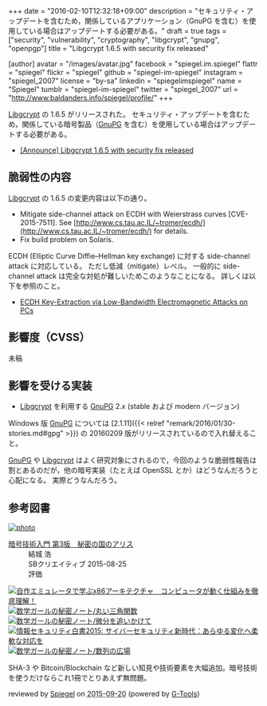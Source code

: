 +++
date = "2016-02-10T12:32:18+09:00"
description = "セキュリティ・アップデートを含むため，関係しているアプリケーション（GnuPG を含む）を使用している場合はアップデートする必要がある。"
draft = true
tags = ["security", "vulnerability", "cryptography", "libgcrypt", "gnupg", "openpgp"]
title = "Libgcrypt 1.6.5 with security fix released"

[author]
  avatar = "/images/avatar.jpg"
  facebook = "spiegel.im.spiegel"
  flattr = "spiegel"
  flickr = "spiegel"
  github = "spiegel-im-spiegel"
  instagram = "spiegel_2007"
  license = "by-sa"
  linkedin = "spiegelimspiegel"
  name = "Spiegel"
  tumblr = "spiegel-im-spiegel"
  twitter = "spiegel_2007"
  url = "http://www.baldanders.info/spiegel/profile/"
+++

[Libgcrypt] の 1.6.5 がリリースされた。
セキュリティ・アップデートを含むため，関係している暗号製品（[GnuPG] を含む）を使用している場合はアップデートする必要がある。

- [[Announce] Libgcrypt 1.6.5 with security fix released](https://lists.gnupg.org/pipermail/gnupg-announce/2016q1/000384.html)

## 脆弱性の内容

[Libgcrypt] の 1.6.5 の変更内容は以下の通り。

* Mitigate side-channel attack on ECDH with Weierstrass curves [CVE-2015-7511].  See [http://www.cs.tau.ac.IL/~tromer/ecdh/](http://www.cs.tau.ac.IL/~tromer/ecdh/) for details.
* Fix build problem on Solaris.

ECDH (Elliptic Curve Diffie–Hellman key exchange) に対する side-channel attack に対応している。
ただし低減（mitigate）レベル。
一般的に side-channel attack は完全な対処が難しいためこのようなことになる。
詳しくは以下を参照のこと。

- [ECDH Key-Extraction via Low-Bandwidth Electromagnetic Attacks on PCs](http://www.cs.tau.ac.il/~tromer/ecdh/)

## 影響度（CVSS）

未稿

## 影響を受ける実装

- [Libgcrypt] を利用する [GnuPG] 2.x (stable および modern バージョン)

Windows 版 [GnuPG] については [2.1.11]({{< relref "remark/2016/01/30-stories.md#gpg" >}}) の 20160209 版がリリースされているので入れ替えること。

[GnuPG] や [Libgcrypt] はよく研究対象にされるので，今回のような脆弱性報告は割とあるのだが，他の暗号実装（たとえば OpenSSL とか）はどうなんだろうと心配になる。
実際どうなんだろう。

[Libgcrypt]: https://www.gnu.org/software/libgcrypt/ "Libgcrypt - GNU Project - Free Software Foundation (FSF)"
[GnuPG]: https://gnupg.org/ "The GNU Privacy Guard"

## 参考図書

<div class="hreview" ><a class="item url" href="http://www.amazon.co.jp/exec/obidos/ASIN/B015643CPE/baldandersinf-22/"><img src="http://ecx.images-amazon.com/images/I/51t6yHHVwEL._SL160_.jpg" alt="photo" class="photo"  /></a><dl ><dt class="fn"><a class="item url" href="http://www.amazon.co.jp/exec/obidos/ASIN/B015643CPE/baldandersinf-22/">暗号技術入門 第3版　秘密の国のアリス</a></dt><dd>結城 浩 </dd><dd>SBクリエイティブ 2015-08-25</dd><dd>評価<abbr class="rating" title="5"><img src="http://g-images.amazon.com/images/G/01/detail/stars-5-0.gif" alt="" /></abbr> </dd></dl><p class="similar"><a href="http://www.amazon.co.jp/exec/obidos/ASIN/B0148FQNVC/baldandersinf-22/" target="_top"><img src="http://images.amazon.com/images/P/B0148FQNVC.09._SCTHUMBZZZ_.jpg"  alt="自作エミュレータで学ぶx86アーキテクチャ　コンピュータが動く仕組みを徹底理解！"  /></a> <a href="http://www.amazon.co.jp/exec/obidos/ASIN/B00W6NCLJM/baldandersinf-22/" target="_top"><img src="http://images.amazon.com/images/P/B00W6NCLJM.09._SCTHUMBZZZ_.jpg"  alt="数学ガールの秘密ノート/丸い三角関数"  /></a> <a href="http://www.amazon.co.jp/exec/obidos/ASIN/B00Y9EYOIW/baldandersinf-22/" target="_top"><img src="http://images.amazon.com/images/P/B00Y9EYOIW.09._SCTHUMBZZZ_.jpg"  alt="数学ガールの秘密ノート/微分を追いかけて"  /></a> <a href="http://www.amazon.co.jp/exec/obidos/ASIN/B012BYBTZC/baldandersinf-22/" target="_top"><img src="http://images.amazon.com/images/P/B012BYBTZC.09._SCTHUMBZZZ_.jpg"  alt="情報セキュリティ白書2015: サイバーセキュリティ新時代：あらゆる変化へ柔軟な対応を"  /></a> <a href="http://www.amazon.co.jp/exec/obidos/ASIN/B00W6NCLL0/baldandersinf-22/" target="_top"><img src="http://images.amazon.com/images/P/B00W6NCLL0.09._SCTHUMBZZZ_.jpg"  alt="数学ガールの秘密ノート/数列の広場"  /></a> </p>
<p class="description">SHA-3 や Bitcoin/Blockchain など新しい知見や技術要素を大幅追加。暗号技術を使うだけならこれ1冊でとりあえず無問題。</p>
<p class="gtools" >reviewed by <a href='#maker' class='reviewer'>Spiegel</a> on <abbr class="dtreviewed" title="2015-09-20">2015-09-20</abbr> (powered by <a href="http://www.goodpic.com/mt/aws/index.html" >G-Tools</a>)</p>
</div>
